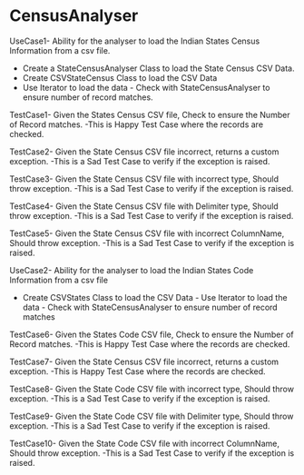 # CensusAnalyser

UseCase1- Ability for the analyser to load the Indian States Census Information from a csv file.
- Create a StateCensusAnalyser Class to load the State Census CSV Data.
- Create CSVStateCensus Class to load the CSV Data
- Use Iterator to load the data - Check with StateCensusAnalyser to ensure number of record matches.

TestCase1- Given the States Census CSV file, Check to ensure the Number of Record matches.
-This is Happy Test Case where the records are checked.

TestCase2- Given the State Census CSV file incorrect, returns a custom exception. 
-This is a Sad Test Case to verify if the exception is raised.

TestCase3- Given the State Census CSV file with incorrect type, Should throw exception. 
-This is a Sad Test Case to verify if the exception is raised.

TestCase4- Given the State Census CSV file with Delimiter type, Should throw exception.
-This is a Sad Test Case to verify if the exception is raised.

TestCase5- Given the State Census CSV file with incorrect ColumnName, Should throw exception.
-This is a Sad Test Case to verify if the exception is raised.

UseCase2- Ability for the analyser to load the Indian States Code Information from a csv file 
- Create CSVStates Class to load the CSV Data - Use Iterator to load the data - Check with StateCensusAnalyser to ensure
number of record matches

TestCase6- Given the States Code CSV file, Check to ensure the Number of Record matches.
-This is Happy Test Case where the records are checked.

TestCase7- Given the State Census CSV file incorrect, returns a custom exception.
-This is Happy Test Case where the records are checked.

TestCase8- Given the State Code CSV file with incorrect type, Should throw exception.
-This is a Sad Test Case to verify if the exception is raised.

TestCase9- Given the State Code CSV file with Delimiter type, Should throw exception.
-This is a Sad Test Case to verify if the exception is raised.

TestCase10- Given the State Code CSV file with incorrect ColumnName, Should throw exception.
-This is a Sad Test Case to verify if the exception is raised.
